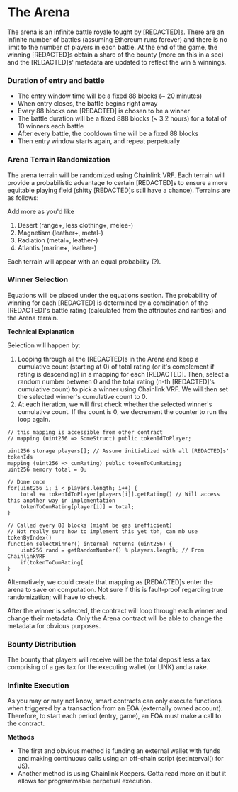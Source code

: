 # The Arena

The arena is an infinite battle royale fought by \[REDACTED]s. There are an infinite number of battles (assuming Ethereum runs forever) and there is no limit to the number of players in each battle. At the end of the game, the winning \[REDACTED]s obtain a share of the bounty (more on this in a sec) and the \[REDACTED]s' metadata are updated to reflect the win & winnings.

### Duration of entry and battle

* The entry window time will be a fixed 88 blocks (\~ 20 minutes)
* When entry closes, the battle begins right away&#x20;
* Every 88 blocks one \[REDACTED] is chosen to be a winner
* The battle duration will be a fixed 888 blocks (\~ 3.2 hours) for a total of 10 winners each battle
* After every battle, the cooldown time will be a fixed 88 blocks
* Then entry window starts again, and repeat perpetually

### Arena Terrain Randomization

The arena terrain will be randomized using Chainlink VRF. Each terrain will provide a probabilistic advantage to certain \[REDACTED]s to ensure a more equitable playing field (shitty \[REDACTED]s still have a chance). Terrains are as follows:

Add more as you'd like

1. Desert (range+, less clothing+, melee-)
2. Magnetism (leather+, metal-)
3. Radiation (metal+, leather-)
4. Atlantis (marine+, leather-)

Each terrain will appear with an equal probability (?).

### Winner Selection

Equations will be placed under the equations section. The probability of winning for each \[REDACTED] is determined by a combination of the \[REDACTED]'s battle rating (calculated from the attributes and rarities) and the Arena terrain.&#x20;

**Technical Explanation**

Selection will happen by:

1. Looping through all the \[REDACTED]s in the Arena and keep a cumulative count (starting at 0) of total rating (or it's complement if rating is descending) in a mapping for each \[REDACTED]. Then, select a random number between 0 and the total rating (n-th \[REDACTED]'s cumulative count) to pick a winner using Chainlink VRF. We will then set the selected winner's cumulative count to 0.&#x20;
2. At each iteration, we will first check whether the selected winner's cumulative count. If the count is 0, we decrement the counter to run the loop again.

```solidity
// this mapping is accessible from other contract
// mapping (uint256 => SomeStruct) public tokenIdToPlayer;

uint256 storage players[]; // Assume initialized with all [REDACTED]s' tokenIds
mapping (uint256 => cumRating) public tokenToCumRating;
uint256 memory total = 0;

// Done once
for(uint256 i; i < players.length; i++) {
    total += tokenIdToPlayer[players[i]].getRating() // Will access this another way in implementation
    tokenToCumRating[player[i]] = total;
}

// Called every 88 blocks (might be gas inefficient)
// Not really sure how to implement this yet tbh, can mb use tokenByIndex()
function selectWinner() internal returns (uint256) {
    uint256 rand = getRandomNumber() % players.length; // From ChainlinkVRF
    if(tokenToCumRating[
}

```

Alternatively, we could create that mapping as \[REDACTED]s enter the arena to save on computation. Not sure if this is fault-proof regarding true randomization; will have to check.

After the winner is selected, the contract will loop through each winner and change their metadata. Only the Arena contract will be able to change the metadata for obvious purposes.

### Bounty Distribution

The bounty that players will receive will be the total deposit less a tax comprising of a gas tax for the executing wallet (or LINK) and a rake.&#x20;

### Infinite Execution

As you may or may not know, smart contracts can only execute functions when triggered by a transaction from an EOA (externally owned account). Therefore, to start each period (entry, game), an EOA must make a call to the contract.&#x20;

**Methods**

* The first and obvious method is funding an external wallet with funds and making continuous calls using an off-chain script (setInterval() for JS).&#x20;
* Another method is using Chainlink Keepers. Gotta read more on it but it allows for programmable perpetual execution.&#x20;
